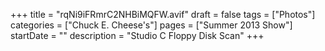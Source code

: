 +++
title = "rqNi9iFRmrC2NHBiMQFW.avif"
draft = false
tags = ["Photos"]
categories = ["Chuck E. Cheese's"]
pages = ["Summer 2013 Show"]
startDate = ""
description = "Studio C Floppy Disk Scan"
+++
